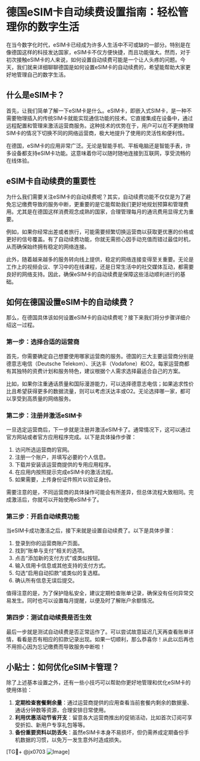 # 德国eSIM卡自动续费设置指南：轻松管理你的数字生活

在当今数字化时代，eSIM卡已经成为许多人生活中不可或缺的一部分。特别是在像德国这样的科技发达国家，eSIM卡不仅方便快捷，而且功能强大。然而，对于初次接触eSIM卡的人来说，如何设置自动续费可能是一个让人头疼的问题。今天，我们就来详细聊聊德国是如何设置eSIM卡的自动续费的，希望能帮助大家更好地管理自己的数字生活。

## 什么是eSIM卡？

首先，让我们简单了解一下eSIM卡是什么。eSIM卡，即嵌入式SIM卡，是一种不需要物理插入的传统SIM卡就能实现通信功能的技术。它直接集成在设备中，通过远程配置和管理来激活运营商服务。这种技术的优势在于，用户可以在不更换物理SIM卡的情况下切换不同的网络运营商，极大地提升了使用的灵活性和便利性。

在德国，eSIM卡的应用非常广泛。无论是智能手机、平板电脑还是智能手表，许多设备都支持eSIM卡功能。这意味着你可以随时随地连接到互联网，享受流畅的在线体验。

## eSIM卡自动续费的重要性

为什么我们需要关注eSIM卡的自动续费呢？其实，自动续费功能不仅仅是为了避免忘记缴费导致的服务中断，更重要的是它能帮助我们更好地规划预算和管理费用。尤其是在德国这样消费观念成熟的国家，合理管理每月的通讯费用显得尤为重要。

例如，如果你经常出差或者旅行，可能需要频繁切换运营商以获取更优惠的价格或更好的信号覆盖。有了自动续费功能，你就无需担心因手动充值而错过最佳时机，从而确保始终拥有稳定的网络连接。

此外，随着越来越多的服务转向线上提供，稳定的网络连接变得至关重要。无论是工作上的视频会议、学习中的在线课程，还是日常生活中的社交媒体互动，都需要良好的网络支持。因此，确保eSIM卡的自动续费是保障这些活动顺利进行的基础。

## 如何在德国设置eSIM卡的自动续费？

那么，在德国具体该如何设置eSIM卡的自动续费呢？接下来我们将分步骤详细介绍这一过程。

### 第一步：选择合适的运营商

首先，你需要确定自己想要使用哪家运营商的服务。德国的三大主要运营商分别是德意志电信（Deutsche Telekom）、沃达丰（Vodafone）和O2。每家运营商都有其独特的资费计划和服务特色，建议根据个人需求选择最适合自己的方案。

比如，如果你注重通话质量和国际漫游能力，可以选择德意志电信；如果追求性价比且希望获得更多的数据流量，则可以考虑沃达丰或O2。无论选择哪一家，都可以享受到高质量的网络服务。

### 第二步：注册并激活eSIM卡

一旦选定运营商后，下一步就是注册并激活eSIM卡了。通常情况下，这可以通过官方网站或者官方应用程序完成。以下是具体操作步骤：

1. 访问所选运营商的官网。
2. 注册一个账户，并填写必要的个人信息。
3. 下载并安装该运营商提供的专用应用程序。
4. 在应用内按照提示完成eSIM卡的激活流程。
5. 如果需要，上传身份证件照片以验证身份。

需要注意的是，不同运营商的具体操作可能会有所差异，但总体流程大致相同。完成激活后，你就可以开始使用eSIM卡了。

### 第三步：开启自动续费功能

当eSIM卡成功激活之后，接下来就是设置自动续费了。以下是具体步骤：

1. 登录到你的运营商账户页面。
2. 找到“账单与支付”相关的选项。
3. 点击“添加新的支付方式”或类似按钮。
4. 输入信用卡信息或其他支持的支付方式。
5. 勾选“启用自动扣款”或类似的复选框。
6. 确认所有信息无误后提交。

值得注意的是，为了保护隐私安全，建议定期检查账单记录，确保没有任何异常交易发生。同时也可以设置每月提醒，以便及时了解账户余额情况。

### 第四步：测试自动续费是否生效

最后一步就是测试自动续费是否正常运作了。可以尝试故意延迟几天再查看账单详情，看看是否有相应的扣款记录出现。如果一切顺利，那么恭喜你！从此以后再也不用担心因为忘记缴费而导致服务中断啦！

## 小贴士：如何优化eSIM卡管理？

除了上述基本设置之外，还有一些小技巧可以帮助你更好地管理和优化eSIM卡的使用体验：

1. **定期检查套餐剩余量**：通过运营商提供的应用查看当前套餐内剩余的数据量、通话分钟数等资源，合理安排日常使用。
2. **利用优惠活动节省开支**：留意各大运营商推出的促销活动，比如首次订阅可享受折扣、新用户专享礼包等等。
3. **备份重要资料以防丢失**：虽然eSIM卡本身不易损坏，但仍需养成定期备份手机数据的习惯，以免万一发生意外时造成损失。

[TG💪+ @jx0703 ![Image](https://github.com/user-attachments/assets/dbca1d08-cadb-493c-b0ec-ad6f7a83f270)]